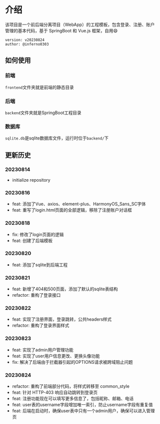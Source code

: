 # 介绍

该项目是一个前后端分离项目（WebApp）的工程模板，包含登录、注册、账户管理的基本代码，基于 SpringBoot 和 Vue.js 框架，自用😄

```
version: v20230824
author: @inferno0303
```

## 如何使用

### 前端

`frontend`文件夹就是前端的静态目录

### 后端

`backend`文件夹就是SpringBoot工程目录


### 数据库
`sqlite.db`是sqlite数据库文件，运行时位于`backend/`下

## 更新历史

### 20230814
- initialize repository

### 20230816
- feat: 添加了Vue、axios、element-plus、HarmonyOS_Sans_SC字体
- feat: 重写了login.html页面的全部逻辑，移除了注册账户对话框

### 20230818
- fix: 修改了login页面的逻辑
- feat: 创建了后端模板

### 20230820
- feat: 添加了sqlite到后端工程

### 20230821
- feat: 新增了404和500页面，添加了默认的sqlite表结构
- refactor: 重构了登录接口

### 20230822
- feat: 实现了注册界面，登录跳转，公共headers样式
- refactor: 重构了登录界面样式

### 20230823
- feat: 实现了admin用户管理功能
- feat: 实现了user用户信息更改、更换头像功能
- fix: 解决了后端由于拦截器引起的OPTIONS请求被跨域阻止问题

### 20230824
- refactor: 重构了前端部分代码，将样式转移至 common_style
- feat: 针对 HTTP-403 响应自动跳转到登录页
- feat: 注册功能现在可以填写更多信息了，包括昵称、邮箱、电话
- feat: user表的username字段增加唯一索引，防止username字段有重复值
- feat: 后端在启动时，确保user表中只有一个admin用户，确保可以进入管理页
